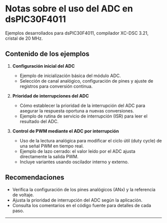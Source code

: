 # Notas sobre el uso del ADC en dsPIC30F4011

Ejemplos desarrollados para dsPIC30F4011, compilador XC-DSC 3.21, cristal de 20 MHz.

## Contenido de los ejemplos

1. **Configuración inicial del ADC**
   - Ejemplo de inicialización básica del módulo ADC.
   - Selección de canal analógico, configuración de pines y ajuste de registros para conversión continua.

2. **Prioridad de interrupciones del ADC**
   - Cómo establecer la prioridad de la interrupción del ADC para asegurar la respuesta oportuna a nuevas conversiones.
   - Ejemplo de rutina de servicio de interrupción (ISR) para leer el resultado del ADC.

3. **Control de PWM mediante el ADC por interrupción**
   - Uso de la lectura analógica para modificar el ciclo útil (duty cycle) de una señal PWM en tiempo real.
   - Ejemplo de lazo cerrado: el valor leído por el ADC ajusta directamente la salida PWM.
   - Incluye variantes usando oscilador interno y externo.

## Recomendaciones

- Verifica la configuración de los pines analógicos (ANx) y la referencia de voltaje.
- Ajusta la prioridad de interrupción del ADC según la aplicación.
- Consulta los comentarios en el código fuente para detalles de cada paso.

---